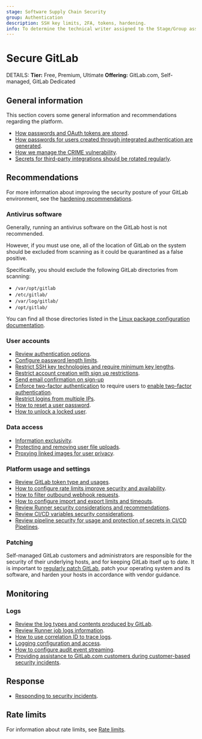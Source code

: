 ```yaml
---
stage: Software Supply Chain Security
group: Authentication
description: SSH key limits, 2FA, tokens, hardening.
info: To determine the technical writer assigned to the Stage/Group associated with this page, see https://handbook.gitlab.com/handbook/product/ux/technical-writing/#assignments
---
```


# Secure GitLab

DETAILS:
**Tier:** Free, Premium, Ultimate
**Offering:** GitLab.com, Self-managed, GitLab Dedicated

## General information

This section covers some general information and recommendations regarding the platform.

- [How passwords and OAuth tokens are stored](password_storage.md).
- [How passwords for users created through integrated authentication are generated](passwords_for_integrated_authentication_methods.md).
- [How we manage the CRIME vulnerability](crime_vulnerability.md).
- [Secrets for third-party integrations should be rotated regularly](rotate_integrations_secrets.md).

## Recommendations

For more information about improving the security posture of your GitLab environment, see the [hardening recommendations](hardening.md).

### Antivirus software

Generally, running an antivirus software on the GitLab host is not recommended.

However, if you must use one, all of the location of GitLab on the system should be excluded from scanning as it could be quarantined as a false positive.

Specifically, you should exclude the following GitLab directories from scanning:

- `/var/opt/gitlab`
- `/etc/gitlab/`
- `/var/log/gitlab/`
- `/opt/gitlab/`

You can find all those directories listed in the [Linux package configuration documentation](https://docs.gitlab.com/omnibus/settings/configuration.html).

### User accounts

- [Review authentication options](../administration/auth/index.md).
- [Configure password length limits](password_length_limits.md).
- [Restrict SSH key technologies and require minimum key lengths](ssh_keys_restrictions.md).
- [Restrict account creation with sign up restrictions](../administration/settings/sign_up_restrictions.md).
- [Send email confirmation on sign-up](user_email_confirmation.md)
- [Enforce two-factor authentication](two_factor_authentication.md) to require users to [enable two-factor authentication](../user/profile/account/two_factor_authentication.md).
- [Restrict logins from multiple IPs](../administration/reporting/ip_addr_restrictions.md).
- [How to reset a user password](reset_user_password.md).
- [How to unlock a locked user](unlock_user.md).

### Data access

- [Information exclusivity](information_exclusivity.md).
- [Protecting and removing user file uploads](user_file_uploads.md).
- [Proxying linked images for user privacy](asset_proxy.md).

### Platform usage and settings

- [Review GitLab token type and usages](token_overview.md).
- [How to configure rate limits improve security and availability](rate_limits.md).
- [How to filter outbound webhook requests](webhooks.md).
- [How to configure import and export limits and timeouts](../administration/settings/import_and_export_settings.md).
- [Review Runner security considerations and recommendations](https://docs.gitlab.com/runner/security/).
- [Review CI/CD variables security considerations](../ci/variables/index.md#cicd-variable-security).
- [Review pipeline security for usage and protection of secrets in CI/CD Pipelines](../ci/pipelines/pipeline_security.md).

### Patching

Self-managed GitLab customers and administrators are responsible for the security of their underlying hosts, and for keeping GitLab itself up to date. It is important to [regularly patch GitLab](../policy/maintenance.md), patch your operating system and its software, and harden your hosts in accordance with vendor guidance.

## Monitoring

### Logs

- [Review the log types and contents produced by GitLab](../administration/logs/index.md).
- [Review Runner job logs information](../administration/cicd/job_logs.md).
- [How to use correlation ID to trace logs](../administration/logs/tracing_correlation_id.md).
- [Logging configuration and access](https://docs.gitlab.com/omnibus/settings/logs.html).
- [How to configure audit event streaming](../administration/audit_event_streaming/index.md).
- [Providing assistance to GitLab.com customers during customer-based security incidents](https://handbook.gitlab.com/handbook/security/customer-requests/#conditions-and-requirements).

## Response

- [Responding to security incidents](responding_to_security_incidents.md).

## Rate limits

For information about rate limits, see [Rate limits](rate_limits.md).
